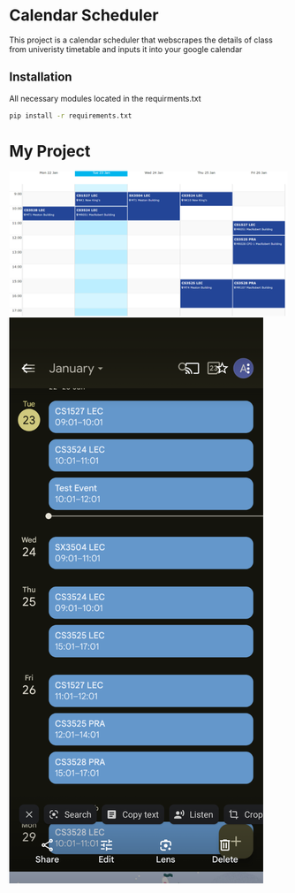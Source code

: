 # Calendar Scheduler
This project is a calendar scheduler that webscrapes the details of class from univeristy timetable and inputs it into your google calendar

## Installation 
All necessary modules located in the requirments.txt

```bash
pip install -r requirements.txt
```

# My Project
![Project Logo](Images/Timetable.png)
![Project Logo](Images/Calendar.png)
